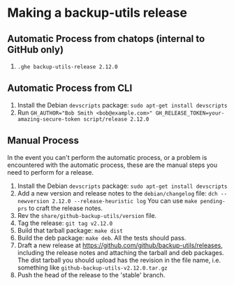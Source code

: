 # Making a backup-utils release

## Automatic Process from chatops (internal to GitHub only)

1. `.ghe backup-utils-release 2.12.0`

## Automatic Process from CLI

1. Install the Debian `devscripts` package:
  `sudo apt-get install devscripts`
2. Run `GH_AUTHOR="Bob Smith <bob@example.com>" GH_RELEASE_TOKEN=your-amazing-secure-token script/release 2.12.0`

## Manual Process

In the event you can't perform the automatic process, or a problem is encountered with the automatic process, these are the manual steps you need to perform for a release.

1. Install the Debian `devscripts` package:
  `sudo apt-get install devscripts`
2. Add a new version and release notes to the `debian/changelog` file:
  `dch --newversion 2.12.0 --release-heuristic log`
  You can use `make pending-prs` to craft the release notes.
3. Rev the `share/github-backup-utils/version` file.
4. Tag the release: `git tag v2.12.0`
5. Build that tarball package: `make dist`
6. Build the deb package: `make deb`. All the tests should pass.
7. Draft a new release at https://github.com/github/backup-utils/releases, including the release notes and attaching the tarball and deb packages.
  The dist tarball you should upload has the revision in the file name, i.e. something like `github-backup-utils-v2.12.0.tar.gz`
8. Push the head of the release to the 'stable' branch.

